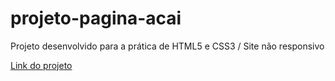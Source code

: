 # projeto-pagina-acai
Projeto desenvolvido para a prática de HTML5 e CSS3 / Site não responsivo

<a href="https://gustavoeloi.github.io/projeto-pagina-acai/">Link do projeto</a>
